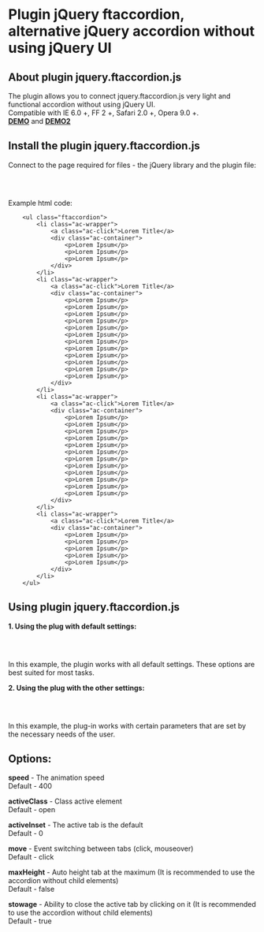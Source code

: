 Plugin jQuery ftaccordion, alternative jQuery accordion without using jQuery UI
===========

## About plugin jquery.ftaccordion.js
The plugin allows you to connect jquery.ftaccordion.js very light and functional accordion without using jQuery UI.<br />
Сompatible with IE 6.0 +, FF 2 +, Safari 2.0 +, Opera 9.0 +.<br />
<strong><a target="_blang" title="Плагин jQuery ftaccordion DEMO" href="http://flintovich.ru/demo/ftaccordion/demo/demo.html">DEMO</a></strong>
and <strong><a target="_blang" title="Плагин jQuery ftaccordion DEMO" href="http://flintovich.ru/demo/ftaccordion/demo/demo2.html">DEMO2</a></strong>

## Install the plugin jquery.ftaccordion.js
Connect to the page required for files - the jQuery library and the plugin file:

<pre lang="js">
  <script type="text/javascript">
      <script src="js/jquery.js" type="text/javascript">
      <script src="js/jquery.ftaccordion.min.js" type="text/javascript">
  </script>
</pre> 
Example html code:

		<ul class="ftaccordion">
			<li class="ac-wrapper">
				<a class="ac-click">Lorem Title</a>
				<div class="ac-container">
					<p>Lorem Ipsum</p>
					<p>Lorem Ipsum</p>
					<p>Lorem Ipsum</p>
				</div>
			</li>
			<li class="ac-wrapper">
				<a class="ac-click">Lorem Title</a>
				<div class="ac-container">
					<p>Lorem Ipsum</p>
					<p>Lorem Ipsum</p>
					<p>Lorem Ipsum</p>
					<p>Lorem Ipsum</p>
					<p>Lorem Ipsum</p>
					<p>Lorem Ipsum</p>
					<p>Lorem Ipsum</p>
					<p>Lorem Ipsum</p>
					<p>Lorem Ipsum</p>
					<p>Lorem Ipsum</p>
					<p>Lorem Ipsum</p>
					<p>Lorem Ipsum</p>
				</div>
			</li>
			<li class="ac-wrapper">
				<a class="ac-click">Lorem Title</a>
				<div class="ac-container">
					<p>Lorem Ipsum</p>
					<p>Lorem Ipsum</p>
					<p>Lorem Ipsum</p>
					<p>Lorem Ipsum</p>
					<p>Lorem Ipsum</p>
					<p>Lorem Ipsum</p>
					<p>Lorem Ipsum</p>
					<p>Lorem Ipsum</p>
					<p>Lorem Ipsum</p>
					<p>Lorem Ipsum</p>
					<p>Lorem Ipsum</p>
					<p>Lorem Ipsum</p>
				</div>
			</li>
			<li class="ac-wrapper">
				<a class="ac-click">Lorem Title</a>
				<div class="ac-container">
					<p>Lorem Ipsum</p>
					<p>Lorem Ipsum</p>
					<p>Lorem Ipsum</p>
					<p>Lorem Ipsum</p>
					<p>Lorem Ipsum</p>
				</div>
			</li>
		</ul>	

## Using plugin jquery.ftaccordion.js
  
**1. Using the plug with default settings:**
<pre lang="js">
  <script type="text/javascript">
    $(document).ready(function(){
      $('.ftaccordion').ftaccordion();
    });
  </script>
</pre>
In this example, the plugin works with all default settings. These options are best suited for most tasks.

**2. Using the plug with the other settings:**
<pre lang="js">
  <script type="text/javascript">
    $(document).ready(function(){
      $('.ftaccordion').ftaccordion({
        speed: 500,
        activeClass: 'active',
        activeInset: 1,
        maxHeight: true
      });
    });
  </script>
</pre>
In this example, the plug-in works with certain parameters that are set by the necessary needs of the user.

## Options:
**speed** - The animation speed <br />
Default - 400

**activeClass** - Class active element  <br />
Default - open

**activeInset** - The active tab is the default  <br />
Default - 0

**move** - Event switching between tabs (click, mouseover)  <br />
Default - click

**maxHeight** - Auto height tab at the maximum (It is recommended to use the accordion without child elements)  <br />
Default - false

**stowage** - Ability to close the active tab by clicking on it (It is recommended to use the accordion without child elements)  <br />
Default - true
